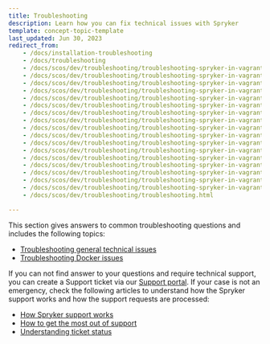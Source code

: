 ```yaml
---
title: Troubleshooting
description: Learn how you can fix technical issues with Spryker
template: concept-topic-template
last_updated: Jun 30, 2023
redirect_from:
    - /docs/installation-troubleshooting
    - /docs/troubleshooting
    - /docs/scos/dev/troubleshooting/troubleshooting-spryker-in-vagrant-issues/troubleshooting-spryker-in-vagrant-installation-issues.html
    - /docs/scos/dev/troubleshooting/troubleshooting-spryker-in-vagrant-issues/frontend-issues/npm-error-during-installation.html
    - /docs/scos/dev/troubleshooting/troubleshooting-spryker-in-vagrant-issues/other-spryker-in-vagrant-issues/vm-stuck-at-configuring-and-enabling-network-interfaces.html
    - /docs/scos/dev/troubleshooting/troubleshooting-spryker-in-vagrant-issues/other-spryker-in-vagrant-issues/failed-to-decode-response-zlib-decode-data-error.html
    - /docs/scos/dev/troubleshooting/troubleshooting-spryker-in-vagrant-issues/other-spryker-in-vagrant-issues/nfs-export-issues.html
    - /docs/scos/dev/troubleshooting/troubleshooting-spryker-in-vagrant-issues/other-spryker-in-vagrant-issues/too-many-open-files-in-dev-vm.html
    - /docs/scos/dev/troubleshooting/troubleshooting-spryker-in-vagrant-issues/other-spryker-in-vagrant-issues/dev-vm-takes-a-lot-of-disk-space-40-gb.html
    - /docs/scos/dev/troubleshooting/troubleshooting-spryker-in-vagrant-issues/other-spryker-in-vagrant-issues/error-on-box-image-download.html
    - /docs/scos/dev/troubleshooting/troubleshooting-spryker-in-vagrant-issues/other-spryker-in-vagrant-issues/nfs-files-crash-my-console-commands.html
    - /docs/scos/dev/troubleshooting/troubleshooting-spryker-in-vagrant-issues/windows-issues/windows-the-host-path-of-the-shared-folder-is-missing.html
    - /docs/scos/dev/troubleshooting/troubleshooting-spryker-in-vagrant-issues/macos-issues/mac-osx-wrong-curl-version-error.html
    - /docs/scos/dev/troubleshooting/troubleshooting-spryker-in-vagrant-issues/macos-issues/mac-osx-installation-fails-or-project-folder-can-not-be-mounted-due-to-sip.html
    - /docs/scos/dev/troubleshooting/troubleshooting-spryker-in-vagrant-issues/macos-issues/mac-osx-iterm2-locale-error.html
    - /docs/scos/dev/troubleshooting/troubleshooting-spryker-in-vagrant-issues/databases-and-services-issues/setup-mysql-workbench-to-avoid-port-clashing-with-the-host-system.html
    - /docs/scos/dev/troubleshooting/troubleshooting-spryker-in-vagrant-issues/databases-and-services-issues/exception-connecting-to-redis.html
    - /docs/scos/dev/troubleshooting/troubleshooting-spryker-in-vagrant-issues/databases-and-services-issues/peer-authentication-failed-for-user-postgres.html
    - /docs/scos/dev/troubleshooting/troubleshooting-spryker-in-vagrant-issues/databases-and-services-issues/my-elasticsearch-dies.html
    - /docs/scos/dev/troubleshooting/troubleshooting.html

---
```


This section gives answers to common troubleshooting questions and includes the following topics:

* [Troubleshooting general technical issues](/docs/scos/dev/troubleshooting/troubleshooting-general-technical-issues/troubleshooting-general-technical-issues.html)
* [Troubleshooting Docker issues](/docs/scos/dev/troubleshooting/troubleshooting-docker-issues/troubleshooting-docker-issues.html)

If you can not find answer to your questions and require technical support, you can create a Support ticket via our [Support portal](https://spryker.force.com/support/s/). If your case is not an emergency, check the following articles to understand how the Spryker support works and how the support requests are processed:

* [How Spryker support works](/docs/scos/user/intro-to-spryker/support/how-spryker-support-works.html)
* [How to get the most out of support](/docs/scos/user/intro-to-spryker/support/how-to-get-the-most-out-of-spryker-support.html)
* [Understanding ticket status](/docs/scos/user/intro-to-spryker/support/understanding-ticket-status.html)
